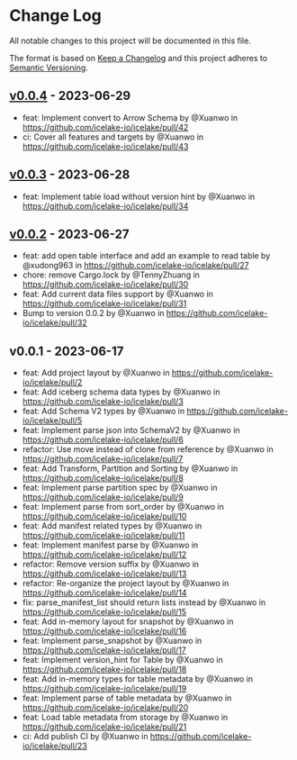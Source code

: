 # Change Log

All notable changes to this project will be documented in this file.

The format is based on [Keep a Changelog](https://keepachangelog.com/)
and this project adheres to [Semantic Versioning](https://semver.org/).

## [v0.0.4] - 2023-06-29

* feat: Implement convert to Arrow Schema by @Xuanwo in https://github.com/icelake-io/icelake/pull/42
* ci: Cover all features and targets by @Xuanwo in https://github.com/icelake-io/icelake/pull/43

## [v0.0.3] - 2023-06-28

* feat: Implement table load without version hint by @Xuanwo in https://github.com/icelake-io/icelake/pull/34

## [v0.0.2] - 2023-06-27

* feat: add open table interface and add an example to read table by @xudong963 in https://github.com/icelake-io/icelake/pull/27
* chore: remove Cargo.lock by @TennyZhuang in https://github.com/icelake-io/icelake/pull/30
* feat: Add current data files support by @Xuanwo in https://github.com/icelake-io/icelake/pull/31
* Bump to version 0.0.2 by @Xuanwo in https://github.com/icelake-io/icelake/pull/32

## v0.0.1 - 2023-06-17

* feat: Add project layout by @Xuanwo in https://github.com/icelake-io/icelake/pull/2
* feat: Add iceberg schema data types by @Xuanwo in https://github.com/icelake-io/icelake/pull/3
* feat: Add Schema V2 types by @Xuanwo in https://github.com/icelake-io/icelake/pull/5
* feat: Implement parse json into SchemaV2 by @Xuanwo in https://github.com/icelake-io/icelake/pull/6
* refactor: Use move instead of clone from reference by @Xuanwo in https://github.com/icelake-io/icelake/pull/7
* feat: Add Transform, Partition and Sorting by @Xuanwo in https://github.com/icelake-io/icelake/pull/8
* feat: Implement parse partition spec by @Xuanwo in https://github.com/icelake-io/icelake/pull/9
* feat: Implement parse from sort_order by @Xuanwo in https://github.com/icelake-io/icelake/pull/10
* feat: Add manifest related types by @Xuanwo in https://github.com/icelake-io/icelake/pull/11
* feat: Implement manifest parse by @Xuanwo in https://github.com/icelake-io/icelake/pull/12
* refactor: Remove version suffix by @Xuanwo in https://github.com/icelake-io/icelake/pull/13
* refactor: Re-organize the project layout by @Xuanwo in https://github.com/icelake-io/icelake/pull/14
* fix: parse_manifest_list should return lists instead by @Xuanwo in https://github.com/icelake-io/icelake/pull/15
* feat: Add in-memory layout for snapshot by @Xuanwo in https://github.com/icelake-io/icelake/pull/16
* feat: Implement parse_snapshot by @Xuanwo in https://github.com/icelake-io/icelake/pull/17
* feat: Implement version_hint for Table by @Xuanwo in https://github.com/icelake-io/icelake/pull/18
* feat: Add in-memory types for table metadata by @Xuanwo in https://github.com/icelake-io/icelake/pull/19
* feat: Implement parse of table metadata by @Xuanwo in https://github.com/icelake-io/icelake/pull/20
* feat: Load table metadata from storage by @Xuanwo in https://github.com/icelake-io/icelake/pull/21
* ci: Add publish CI by @Xuanwo in https://github.com/icelake-io/icelake/pull/23

[v0.0.4]: https://github.com/icelake-io/icelake/compare/v0.0.3...v0.0.4
[v0.0.3]: https://github.com/icelake-io/icelake/compare/v0.0.2...v0.0.3
[v0.0.2]: https://github.com/icelake-io/icelake/compare/v0.0.1...v0.0.2
